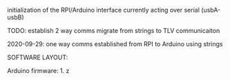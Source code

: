initialization of the RPI/Arduino interface currently acting over serial (usbA-usbB)

TODO:
	establish 2 way comms
	migrate from strings to TLV communicaiton 

2020-09-29:
	one way comms established from RPI to Arduino using strings
	
	
SOFTWARE LAYOUT:

Arduino firmware:
	1. z
